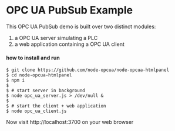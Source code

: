 
OPC UA PubSub Example
=====================

This OPC UA PubSub demo is built over two distinct modules:

1) a OPC UA server simulating a PLC
2) a web application containing a OPC UA client 

#### how to install and run

    $ git clone https://github.com/node-opcua/node-opcua-htmlpanel
    $ cd node-opcua-htmlpanel
    $ npm i
    $
    $ # start server in background
    $ node opc_ua_server.js > /dev/null &
    $
    $ # start the client + web application
    $ node opc_ua_client.js
    
Now visit http://localhost:3700 on your web browser

